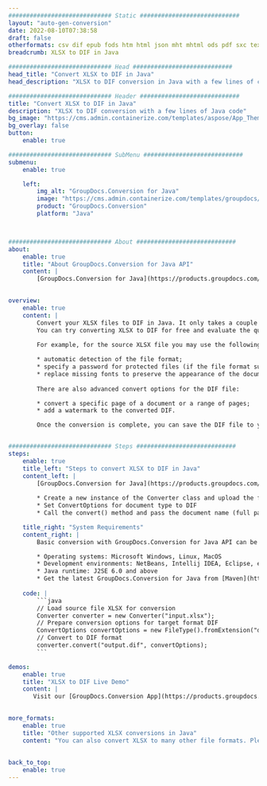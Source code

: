 ```yaml
---
############################# Static ############################
layout: "auto-gen-conversion"
date: 2022-08-10T07:38:58
draft: false
otherformats: csv dif epub fods htm html json mht mhtml ods pdf sxc tex tsv xlam xls xlsb xlsm xlsx xlt xltm xltx xml xps
breadcrumb: XLSX to DIF in Java

############################# Head ############################
head_title: "Convert XLSX to DIF in Java"
head_description: "XLSX to DIF conversion in Java with a few lines of code. Convert over 160 file formats using the GroupDocs document conversion API for Java"

############################# Header ############################
title: "Convert XLSX to DIF in Java"
description: "XLSX to DIF conversion with a few lines of Java code"
bg_image: "https://cms.admin.containerize.com/templates/aspose/App_Themes/V3/images/bg/header1.png"
bg_overlay: false
button:
    enable: true

############################# SubMenu ############################
submenu:
    enable: true

    left:
        img_alt: "GroupDocs.Conversion for Java"
        image: "https://cms.admin.containerize.com/templates/groupdocs/images/product-logos/90x90-noborder/groupdocs-conversion-java.png"
        product: "GroupDocs.Conversion"
        platform: "Java"



############################# About ############################
about:
    enable: true
    title: "About GroupDocs.Conversion for Java API"
    content: |
        [GroupDocs.Conversion for Java](https://products.groupdocs.com/conversion/java/) is an advanced file format conversion API for converting between popular image and document formats such as Microsoft Office, OpenDocument, PDF, HTML, email, CAD. and much more with just a few lines of code. The native API automatically detects the formats of the original documents and offers many options for customizing the converted documents. Along with the function of extracting information from a document, it also supports caching of the conversion results to the local disk by default. However, any type of cache storage can be supported by implementing the appropriate interfaces - Amazon S3, Dropbox, Google Drive, Windows Azure, Reddis, or any others.
    

overview:
    enable: true
    content: |
        Convert your XLSX files to DIF in Java. It only takes a couple of lines of Java code on any platform of your choice, such as Windows, Linux, macOS.
        You can try converting XLSX to DIF for free and evaluate the quality of the conversion results. Along with simple file conversion scripts, you can try more sophisticated options for loading the XLSX source file and storing the DIF output. 
        
        For example, for the source XLSX file you may use the following load options:

        * automatic detection of the file format;
        * specify a password for protected files (if the file format supports it);
        * replace missing fonts to preserve the appearance of the document.
        
        There are also advanced convert options for the DIF file:

        * convert a specific page of a document or a range of pages;
        * add a watermark to the converted DIF.

        Once the conversion is complete, you can save the DIF file to your local file path or to any third party storage such as FTP, Amazon S3, Google Drive, Dropbox etc. Please note - to convert XLSX to DIF, you do not need to install any additional software, such as MS Office, Open Office, Adobe Acrobat Reader etc.


############################# Steps ############################
steps:
    enable: true
    title_left: "Steps to convert XLSX to DIF in Java"
    content_left: |
        [GroupDocs.Conversion for Java](https://products.groupdocs.com/conversion/java/) allows developers to easily convert XLSX file to DIF with a few lines of code.
        
        * Create a new instance of the Converter class and upload the file XLSX with the full path
        * Set ConvertOptions for document type to DIF
        * Call the convert() method and pass the document name (full path) and format (DIF) as a parameter

    title_right: "System Requirements"
    content_right: |
        Basic conversion with GroupDocs.Conversion for Java API can be done with just a few lines of code. Our APIs are supported on all major platforms and operating systems. Before executing the code below, make sure you have the following prerequisites installed on your system.

        * Operating systems: Microsoft Windows, Linux, MacOS
        * Development environments: NetBeans, Intellij IDEA, Eclipse, etc.
        * Java runtime: J2SE 6.0 and above
        * Get the latest GroupDocs.Conversion for Java from [Maven](https://repository.groupdocs.com/webapp/#/artifacts/browse/tree/General/repo/com/groupdocs/groupdocs-conversion)
         
    code: |
        ```java    
        // Load source file XLSX for conversion
        Converter converter = new Converter("input.xlsx");
        // Prepare conversion options for target format DIF
        ConvertOptions convertOptions = new FileType().fromExtension("dif").getConvertOptions();
        // Convert to DIF format
        converter.convert("output.dif", convertOptions);
        ```

demos:
    enable: true
    title: "XLSX to DIF Live Demo"
    content: |
       Visit our [GroupDocs.Conversion App](https://products.groupdocs.app/conversion/family) website and try XLSX to DIF conversion now. The free demo has the following benefits
          

more_formats:
    enable: true
    title: "Other supported XLSX conversions in Java"
    content: "You can also convert XLSX to many other file formats. Please see the list below."
       
       
back_to_top:
    enable: true
---
```

